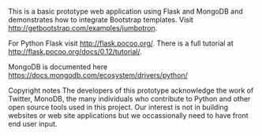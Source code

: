  
This is a basic prototype web application using Flask and MongoDB and demonstrates how to integrate
Bootstrap templates.  Visit http://getbootstrap.com/examples/jumbotron.

For Python Flask visit http://flask.pocoo.org/.  There is a full tutorial at http://flask.pocoo.org/docs/0.12/tutorial/.

MongoDB is documented here https://docs.mongodb.com/ecosystem/drivers/python/

Copyright notes
The developers of this prototype acknowledge the work of Twitter, MonoDB, the many individuals who contribute to Python
and other open source tools used in this project. Our interest is not in building websites or web site applications but
we occassionally need to have front end user input.




